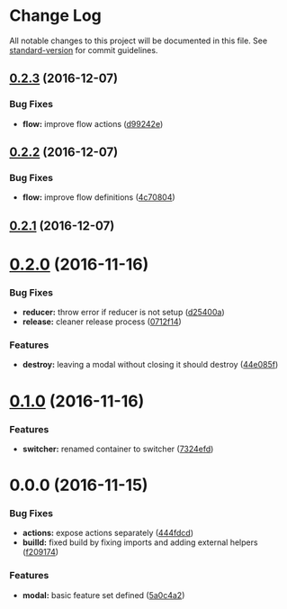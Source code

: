 # Change Log

All notable changes to this project will be documented in this file. See [standard-version](https://github.com/conventional-changelog/standard-version) for commit guidelines.

<a name="0.2.3"></a>
## [0.2.3](https://github.com/sebinsua/react-redux-simple-modal/compare/v0.2.2...v0.2.3) (2016-12-07)


### Bug Fixes

* **flow:** improve flow actions ([d99242e](https://github.com/sebinsua/react-redux-simple-modal/commit/d99242e))



<a name="0.2.2"></a>
## [0.2.2](https://github.com/sebinsua/react-redux-simple-modal/compare/v0.2.1...v0.2.2) (2016-12-07)


### Bug Fixes

* **flow:** improve flow definitions ([4c70804](https://github.com/sebinsua/react-redux-simple-modal/commit/4c70804))



<a name="0.2.1"></a>
## [0.2.1](https://github.com/sebinsua/react-redux-simple-modal/compare/v0.2.0...v0.2.1) (2016-12-07)



<a name="0.2.0"></a>
# [0.2.0](https://github.com/sebinsua/react-redux-simple-modal/compare/v0.1.0...v0.2.0) (2016-11-16)


### Bug Fixes

* **reducer:** throw error if reducer is not setup ([d25400a](https://github.com/sebinsua/react-redux-simple-modal/commit/d25400a))
* **release:** cleaner release process ([0712f14](https://github.com/sebinsua/react-redux-simple-modal/commit/0712f14))


### Features

* **destroy:** leaving a modal without closing it should destroy ([44e085f](https://github.com/sebinsua/react-redux-simple-modal/commit/44e085f))



<a name="0.1.0"></a>
# [0.1.0](https://github.com/sebinsua/react-redux-simple-modal/compare/v0.0.0...v0.1.0) (2016-11-16)


### Features

* **switcher:** renamed container to switcher ([7324efd](https://github.com/sebinsua/react-redux-simple-modal/commit/7324efd))



<a name="0.0.0"></a>
# 0.0.0 (2016-11-15)


### Bug Fixes

* **actions:** expose actions separately ([444fdcd](https://github.com/sebinsua/react-redux-simple-modal/commit/444fdcd))
* **builld:** fixed build by fixing imports and adding external helpers ([f209174](https://github.com/sebinsua/react-redux-simple-modal/commit/f209174))


### Features

* **modal:** basic feature set defined ([5a0c4a2](https://github.com/sebinsua/react-redux-simple-modal/commit/5a0c4a2))
